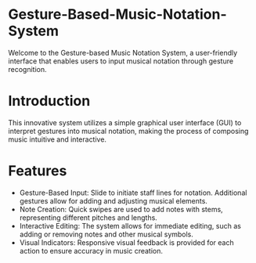 # Gesture-Based-Music-Notation-System
Welcome to the Gesture-based Music Notation System, a user-friendly interface that enables users to input musical notation through gesture recognition.

# Introduction
This innovative system utilizes a simple graphical user interface (GUI) to interpret gestures into musical notation, making the process of composing music intuitive and interactive.

# Features
* Gesture-Based Input: Slide to initiate staff lines for notation. Additional gestures allow for adding and adjusting musical elements.
* Note Creation: Quick swipes are used to add notes with stems, representing different pitches and lengths.
* Interactive Editing: The system allows for immediate editing, such as adding or removing notes and other musical symbols.
* Visual Indicators: Responsive visual feedback is provided for each action to ensure accuracy in music creation.
